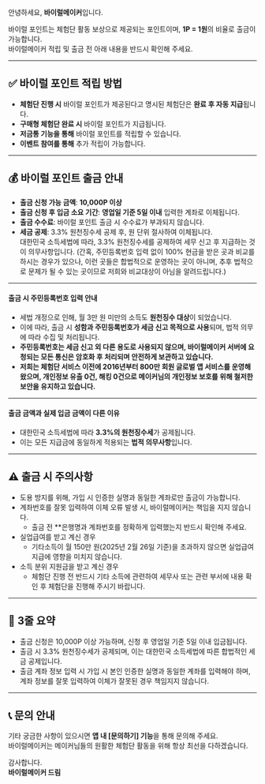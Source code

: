 안녕하세요, **바이럴메이커**입니다.

바이럴 포인트는 체험단 활동 보상으로 제공되는 포인트이며, **1P = 1원**의 비율로 출금이 가능합니다.  
바이럴메이커 적립 및 출금 전 아래 내용을 반드시 확인해 주세요.

---

## ✅ 바이럴 포인트 적립 방법  

- **체험단 진행 시** 바이럴 포인트가 제공된다고 명시된 체험단은 **완료 후 자동 지급**됩니다.  
- **구매형 체험단 완료 시** 바이럴 포인트가 지급됩니다.  
- **저금통 기능을 통해** 바이럴 포인트를 적립할 수 있습니다.  
- **이벤트 참여를 통해** 추가 적립이 가능합니다.  

---

## 💰 바이럴 포인트 출금 안내  

- **출금 신청 가능 금액**: **10,000P 이상**  
- **출금 신청 후 입금 소요 기간**: **영업일 기준 5일 이내** 입력한 계좌로 이체됩니다.  
- **출금 수수료**: 바이럴 포인트 출금 시 수수료가 부과되지 않습니다.  
- **세금 공제**: 3.3% 원천징수세 공제 후, 원 단위 절사하여 이체됩니다.  
대한민국 소득세법에 따라, 3.3% 원천징수세를 공제하여 세무 신고 후 지급하는 것이 의무사항입니다. (간혹, 주민등록번호 입력 없이 100% 현금을 받은 곳과 비교를 하시는 경우가 있으나, 이런 곳들은 합법적으로 운영하는 곳이 아니며, 추후 법적으로 문제가 될 수 있는 곳이므로 저희와 비교대상이 아님을 알려드립니다.)  

---

#### 출금 시 주민등록번호 입력 안내  
- 세법 개정으로 인해, 월 3만 원 미만의 소득도 **원천징수 대상**이 되었습니다.  
- 이에 따라, 출금 시 **성함과 주민등록번호가 세금 신고 목적으로 사용**되며, 법적 의무에 따라 수집 및 처리됩니다.  
- **주민등록번호는 세금 신고 외 다른 용도로 사용되지 않으며, 바이럴메이커 서버에 요청되는 모든 통신은 암호화 후 처리되며 안전하게 보관하고 있습니다.**  
- **저희는 체험단 서비스 이전에 2016년부터 800만 회원 글로벌 앱 서비스를 운영해왔으며, 개인정보 유출 0건, 해킹 0건으로 메이커님의 개인정보 보호를 위해 철저한 보안을 유지하고 있습니다.**  

---

#### **출금 금액과 실제 입금 금액이 다른 이유**  
- 대한민국 소득세법에 따라 **3.3%의 원천징수세**가 공제됩니다.  
- 이는 모든 지급금에 동일하게 적용되는 **법적 의무사항**입니다.  

---

## ⚠️ 출금 시 주의사항  

- 도용 방지를 위해, 가입 시 인증한 실명과 동일한 계좌로만 출금이 가능합니다.
- 계좌번호를 잘못 입력하여 이체 오류 발생 시, 바이럴메이커는 책임을 지지 않습니다.
  - 출금 전 **은행명과 계좌번호를 정확하게 입력했는지 반드시 확인해 주세요.
- 실업급여를 받고 계신 경우 
  - 기타소득이 월 150만 원(2025년 2월 26일 기준)을 초과하지 않으면 실업급여 지급에 영향을 미치지 않습니다. 
- 소득 분위 지원금을 받고 계신 경우
  - 체험단 진행 전 반드시 기타 소득에 관련하여 세무사 또는 관련 부서에 내용 확인 후 체험단을 진행해 주시기 바랍니다.  

---

## 📌 3줄 요약  

- 출금 신청은 10,000P 이상 가능하며, 신청 후 영업일 기준 5일 이내 입금됩니다.  
- 출금 시 3.3% 원천징수세가 공제되며, 이는 대한민국 소득세법에 따른 합법적인 세금 공제입니다.
- 출금 계좌 정보 입력 시 가입 시 본인 인증한 실명과 동일한 계좌를 입력해야 하며, 계좌 정보를 잘못 입력하여 이체가 잘못된 경우 책임지지 않습니다.

---

## 📞 문의 안내  
기타 궁금한 사항이 있으시면 **앱 내 [문의하기] 기능**을 통해 문의해 주세요.  
바이럴메이커는 메이커님들의 원활한 체험단 활동을 위해 항상 최선을 다하겠습니다.  

감사합니다.  
**바이럴메이커 드림**
